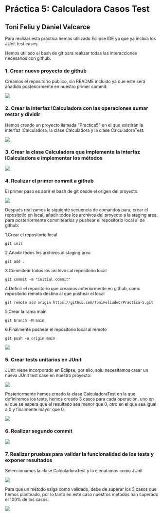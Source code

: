 # Práctica 5: Calculadora Casos Test

## Toni Feliu y Daniel Valcarce

Para realizar esta práctica hemos utilizado Eclipse IDE ya que ya incluía los JUnit test cases.

Hemos utiliado el bash de git para realizar todas las interacciones necesarios con github.

### **1. Crear nuevo proyecto de github**

Creamos el repositorio público, sin README incluido ya que este será añadido posteriormente en nuestro primer commit:

<img src="https://i.gyazo.com/b540f2f7778906c3c489d03224dfe13f.png">

### **2. Crear la interfaz ICalculadora con las operaciones sumar restar y dividir**

Hemos creado un proyecto llamada "Practica5" en el que existirán la interfaz ICalculadora, la clase Calculadora y la clase CalculadoraTest.

<img src="https://i.gyazo.com/b07a83e733221b1b0b3f7d84069b81d7.png">

### **3. Crear la clase Calculadora que implemente la interfaz ICalculadora e implementar los métodos**

<img src="https://i.gyazo.com/1122df6bfdbf4dd0f6d9910cf64ff9bf.png">

### **4. Realizar el primer commit a github**

El primer paso es abrir el bash de git desde el origen del proyecto.

<img src="https://i.gyazo.com/5521f83e786904230c6f93675674e10f.png">

Después realizamos la siguiente secuencia de comandos para, crear el repositotio en local, añadir todos los archivos del proyecto a la staging area, para posteriormente commitearlos y pushear el repositorio local al de github:

1.Crear el repositorio local

```git init```

2.Añadir todos los archivos al staging area

```git add .```

3.Commitear todos los archivos al repositorio local

```git commit -m "initial commit"```

4.Definir el repositorio que creamos anteriormente en github, como repositorio remoto destino al que pushear el local

```git remote add origin https://github.com/ToniFeliudeC/Practica-5.git```

5.Crear la rama main

```git branch -M main```

6.Finalmente pushear el repositorio local al remoto

```git push -u origin main```

<img src="https://i.gyazo.com/1f8c2b0fbd8c72437360c729e11a4818.png">

### **5. Crear tests unitarios en JUnit**

JUnit viene incorporado en Eclipse, por ello, solu necesitamos crear un nueva JUnit test case en nuestro proyecto:

<img src="https://i.gyazo.com/af6b2afd5e59f4e4642a5ef39a646b60.png">

Posteriormente hemos creado la clase CalculadoraTest en la que definiremos los tests, hemos creado 3 casos para cada operación, uno en el que se espera que el resultado sea menor que 0, otro en el que sea igual a 0 y finalmente mayor que 0.

<img src="https://i.gyazo.com/0ce3c924147691690ff7606b524cd8ee.png">

### **6. Realizar segundo commit**

<img src="https://i.gyazo.com/11d9a8a0cb51d7fc46cd1e6d6eb961db.png">

### **7. Realizar pruebas para validar la funcionalidad de los tests y exponer resultados**

Seleccionamos la clase CalculadoraTest y la ejecutamos como JUnit

<img src="https://i.gyazo.com/f6b15c86650f835e9c7b9fff15ae7198.png">

Para que un método salga como validado, debe de superar los 3 casos que hemos planteado, por lo tanto en este caso nuestros métodos han superado el 100% de los casos.

<img src="https://i.gyazo.com/1050fedc52d6d21966f7a18d13d360d4.png">
